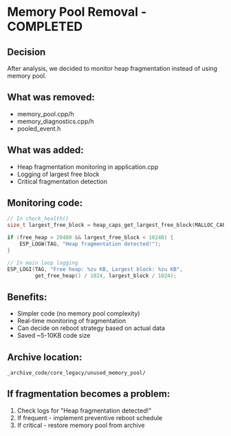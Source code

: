 # Memory Pool Removal - COMPLETED

## Decision
After analysis, we decided to monitor heap fragmentation instead of using memory pool.

## What was removed:
- memory_pool.cpp/h
- memory_diagnostics.cpp/h
- pooled_event.h

## What was added:
- Heap fragmentation monitoring in application.cpp
- Logging of largest free block
- Critical fragmentation detection

## Monitoring code:
```cpp
// In check_health()
size_t largest_free_block = heap_caps_get_largest_free_block(MALLOC_CAP_8BIT);

if (free_heap > 20480 && largest_free_block < 10240) {
    ESP_LOGW(TAG, "Heap fragmentation detected!");
}

// In main loop logging
ESP_LOGI(TAG, "Free heap: %zu KB, Largest block: %zu KB", 
         get_free_heap() / 1024, largest_block / 1024);
```

## Benefits:
- Simpler code (no memory pool complexity)
- Real-time monitoring of fragmentation
- Can decide on reboot strategy based on actual data
- Saved ~5-10KB code size

## Archive location:
`_archive_code/core_legacy/unused_memory_pool/`

## If fragmentation becomes a problem:
1. Check logs for "Heap fragmentation detected!"
2. If frequent - implement preventive reboot schedule
3. If critical - restore memory pool from archive
